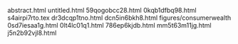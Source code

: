 abstract.html
untitled.html
59qogobcc28.html
0kqb1dfbq98.html
s4airpi7rto.tex
dr3dcqp1tno.html
dcn5in6bkh8.html
figures/consumerwealth
0sd7iesaa1g.html
0lt4lc01q1.html
786ep6kjdb.html
mm5t63m11jg.html
j5n2b92vjl8.html